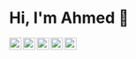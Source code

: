 # Hi, I'm Ahmed 👋

<a href="https://twitter.com/ahmedawwan">
  <img align="left" alt="Ahmed's Twitter" width="22px" src="https://cdn.jsdelivr.net/npm/simple-icons@v3/icons/twitter.svg" />
</a>
<a href="https://linkedin.com/in/ahmedawwan">
  <img align="left" alt="Ahmed's Linkdein" width="22px" src="https://cdn.jsdelivr.net/npm/simple-icons@v3/icons/linkedin.svg" />
</a>
<a href="https://github.com/ahmedawwan">
  <img align="left" alt="Ahmed's Github" width="22px" src="https://cdn.jsdelivr.net/npm/simple-icons@v3/icons/github.svg" />
</a>
<a href="https://instagram.com/ahmedawwan/">
  <img align="left" alt="Ahmed's Instagram" width="22px" src="https://cdn.jsdelivr.net/npm/simple-icons@v3/icons/instagram.svg" />
</a>
<a href="https://www.facebook.com/ahmedawwan/">
  <img align="left" alt="Ahmed's Facebook" width="22px" src="https://cdn.jsdelivr.net/npm/simple-icons@v3/icons/facebook.svg" />
</a>

<!--
**ahmedawwan/ahmedawwan** is a ✨ _special_ ✨ repository because its `README.md` (this file) appears on your GitHub profile.

Here are some ideas to get you started:

- 🔭 I’m currently working on ...
- 🌱 I’m currently learning ...
- 👯 I’m looking to collaborate on ...
- 🤔 I’m looking for help with ...
- 💬 Ask me about ...
- 📫 How to reach me: ...
- 😄 Pronouns: ...
- ⚡ Fun fact: ...
-->
